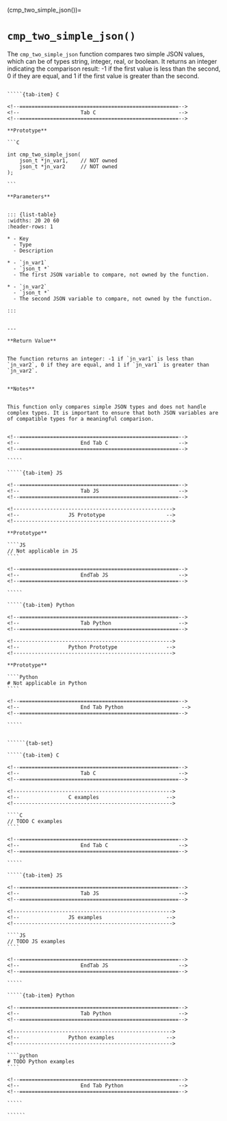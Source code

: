 <!-- ============================================================== -->
(cmp_two_simple_json())=
# `cmp_two_simple_json()`
<!-- ============================================================== -->


The `cmp_two_simple_json` function compares two simple JSON values, which can be of types string, integer, real, or boolean. It returns an integer indicating the comparison result: -1 if the first value is less than the second, 0 if they are equal, and 1 if the first value is greater than the second.


<!------------------------------------------------------------>
<!--                    Prototypes                          -->
<!------------------------------------------------------------>

``````{tab-set}

`````{tab-item} C

<!--====================================================-->
<!--                    Tab C                           -->
<!--====================================================-->

**Prototype**

```C

int cmp_two_simple_json(
    json_t *jn_var1,    // NOT owned
    json_t *jn_var2     // NOT owned
);

```

**Parameters**


::: {list-table}
:widths: 20 20 60
:header-rows: 1

* - Key
  - Type
  - Description

* - `jn_var1`
  - `json_t *`
  - The first JSON variable to compare, not owned by the function.

* - `jn_var2`
  - `json_t *`
  - The second JSON variable to compare, not owned by the function.

:::


---

**Return Value**


The function returns an integer: -1 if `jn_var1` is less than `jn_var2`, 0 if they are equal, and 1 if `jn_var1` is greater than `jn_var2`.


**Notes**


This function only compares simple JSON types and does not handle complex types. It is important to ensure that both JSON variables are of compatible types for a meaningful comparison.


<!--====================================================-->
<!--                    End Tab C                       -->
<!--====================================================-->

`````

`````{tab-item} JS

<!--====================================================-->
<!--                    Tab JS                          -->
<!--====================================================-->

<!---------------------------------------------------->
<!--                JS Prototype                    -->
<!---------------------------------------------------->

**Prototype**

````JS
// Not applicable in JS
````

<!--====================================================-->
<!--                    EndTab JS                       -->
<!--====================================================-->

`````

`````{tab-item} Python

<!--====================================================-->
<!--                    Tab Python                      -->
<!--====================================================-->

<!---------------------------------------------------->
<!--                Python Prototype                -->
<!---------------------------------------------------->

**Prototype**

````Python
# Not applicable in Python
````

<!--====================================================-->
<!--                    End Tab Python                   -->
<!--====================================================-->

`````

``````

<!------------------------------------------------------------>
<!--                    Examples                            -->
<!------------------------------------------------------------>

```````{dropdown} Examples

``````{tab-set}

`````{tab-item} C

<!--====================================================-->
<!--                    Tab C                           -->
<!--====================================================-->

<!---------------------------------------------------->
<!--                C examples                      -->
<!---------------------------------------------------->

````C
// TODO C examples
````

<!--====================================================-->
<!--                    End Tab C                       -->
<!--====================================================-->

`````

`````{tab-item} JS

<!--====================================================-->
<!--                    Tab JS                          -->
<!--====================================================-->

<!---------------------------------------------------->
<!--                JS examples                     -->
<!---------------------------------------------------->

````JS
// TODO JS examples
````

<!--====================================================-->
<!--                    EndTab JS                       -->
<!--====================================================-->

`````

`````{tab-item} Python

<!--====================================================-->
<!--                    Tab Python                      -->
<!--====================================================-->

<!---------------------------------------------------->
<!--                Python examples                 -->
<!---------------------------------------------------->

````python
# TODO Python examples
````

<!--====================================================-->
<!--                    End Tab Python                  -->
<!--====================================================-->

`````

``````

```````

